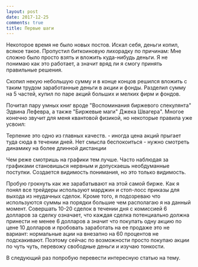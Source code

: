```yaml
---
layout: post
date: 2017-12-25
comments: true
title: Первые шаги
---
```

Некоторое время не было новых постов. Искал себя, деньги копил, всякое такое. 
Пропустил биткоиновую лихорадку по причинам: 
Мне сложно было просто взять и вложить куда-нибудь деньги. 
Я не понимаю как это работает, а значит вряд ли я смогу принять правильные решения.

Скопил некую небольшую сумму и в конце концов решился вложить с таким
трудом заработанные деньги в акции и фонды. Разделил сумму на 5
частей, купил по паре акций больших и мелких фирм и фондов.

Почитал пару умных книг вроде "Воспоминания биржевого спекулянта"
Эдвина Лефевра, а также "Биржевые маги" Джека Швагера". Многое конечно
звучит для меня квантовой физикой, но некоторые правила уже усвоил:

Терпение это одно из главных качеств. - иногда цена акций прыгает
туда сюда в течении дней. Нет смысла беспокоиться - нужно смотреть
динамику на более длинной дистанции 

Чем реже смотришь на графики тем лучше. Часто наблюдая за графиками
становишься нервным и допускаешь необдуманные поступки. Создается
видимость понимания, но это только видимость.

Пробую грокнуть как же зарабатывают на этой самой бирже. Как я понял
все трейдеры используют марджин и стоп-лосс приказы для выхода из
неудачных сделок. Кроме того, я подозреваю что используются суммы на
порядки большие чем располагаю я на данный момент. Совершать 10-20
сделок в течении дня с комиссией 6 долларов за сделку означает, что
каждая сделка потенциально должна принести не менее 6 долларов а
значит что покупать одну акцию по цене 10 долларов и пробовать
заработать на ее продаже это не вариант: нормальные ации на внезапно
на 60 процентов не подскакивают. Поэтому сейчас по возможности просто
покупаю акции по чуть чуть, перевожу свободные деньги и изучаю
тонкости.

В следующий раз попробую перевести интересную статью на тему.
